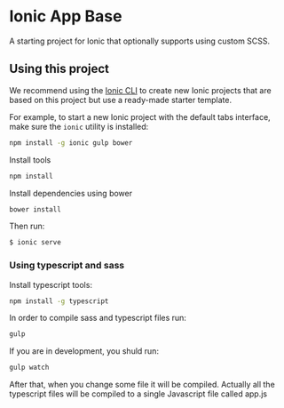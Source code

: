Ionic App Base
=====================

A starting project for Ionic that optionally supports using custom SCSS.

## Using this project

We recommend using the [Ionic CLI](https://github.com/driftyco/ionic-cli) to create new Ionic projects that are based on this project but use a ready-made starter template.

For example, to start a new Ionic project with the default tabs interface, make sure the `ionic` utility is installed:

```bash
npm install -g ionic gulp bower
```

Install tools 
```bash
npm install
```

Install dependencies using bower

```bash
bower install
```

Then run:

```bash
$ ionic serve
```

### Using typescript and sass

Install typescript tools:

```bash
npm install -g typescript
```

In order to compile sass and typescript files run:

```bash
gulp 
```

If you are in development, you shuld run:

```bash
gulp watch
```

After that, when you change some file it will be compiled. Actually all the
typescript files will be compiled to a single Javascript file called app.js


